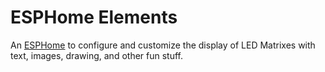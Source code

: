 # ESPHome Elements

An [ESPHome](https://esphome.io) to configure and customize the display of
LED Matrixes with text, images, drawing, and other fun stuff.
